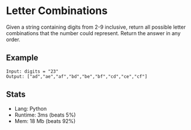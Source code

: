 # Letter Combinations

Given a string containing digits from 2-9 inclusive, return all possible letter combinations that the number could represent. Return the answer in any order.

## Example

```
Input: digits = "23"
Output: ["ad","ae","af","bd","be","bf","cd","ce","cf"]
```

## Stats

- Lang: Python
- Runtime: 3ms (beats 5%)
- Mem: 18 Mb (beats 92%)
